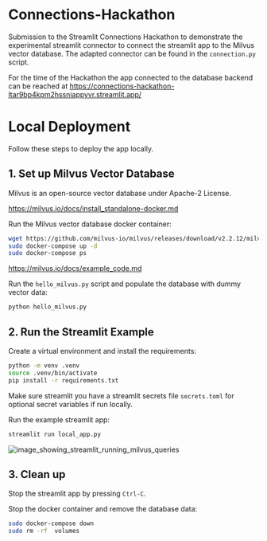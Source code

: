 # Connections-Hackathon
Submission to the Streamlit Connections Hackathon to demonstrate the experimental streamlit connector to connect the streamlit app to the Milvus vector database. The adapted connector can be found in the `connection.py` script.

For the time of the Hackathon the app connected to the database backend can be reached at https://connections-hackathon-ltar9bp4kpm2hssniappyvr.streamlit.app/

# Local Deployment
Follow these steps to deploy the app locally.

## 1. Set up Milvus Vector Database
Milvus is an open-source vector database under Apache-2 License.

https://milvus.io/docs/install_standalone-docker.md

Run the Milvus vector database docker container:

```bash
wget https://github.com/milvus-io/milvus/releases/download/v2.2.12/milvus-standalone-docker-compose.yml -O docker-compose.yml
sudo docker-compose up -d
sudo docker-compose ps
```

https://milvus.io/docs/example_code.md

Run the `hello_milvus.py` script and populate the database with dummy vector data:

```bash
python hello_milvus.py
```

## 2. Run the Streamlit Example

Create a virtual environment and install the requirements:

```bash
python -m venv .venv
source .venv/bin/activate
pip install -r requirements.txt
```

Make sure streamlit you have a streamlit secrets file `secrets.toml` for optional secret variables if run locally.

Run the example streamlit app:

```bash
streamlit run local_app.py
```

![image_showing_streamlit_running_milvus_queries](https://github.com/bsenst/Connections-Hackathon/assets/8211411/9ad40426-26b3-44c9-b996-83710234afb3)

## 3. Clean up

Stop the streamlit app by pressing `Ctrl-C`.

Stop the docker container and remove the database data:

```bash
sudo docker-compose down
sudo rm -rf  volumes
```
